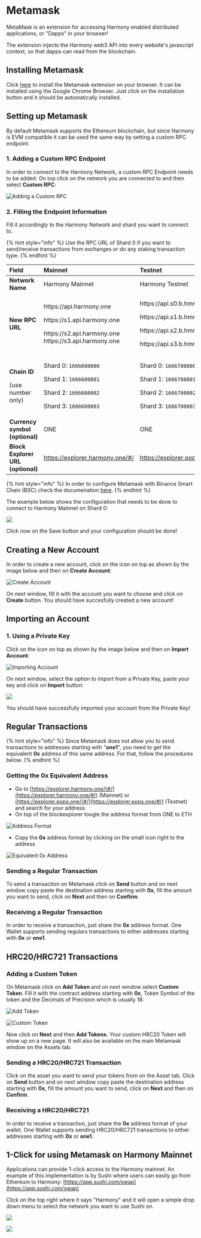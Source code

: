 # Metamask

MetaMask is an extension for accessing Harmony enabled distributed applications, or "Dapps" in your browser!

The extension injects the Harmony web3 API into every website's javascript context, so that dapps can read from the blockchain.

## Installing Metamask

Click [here](https://chrome.google.com/webstore/detail/metamask/nkbihfbeogaeaoehlefnkodbefgpgknn) to install the Metamask extension on your browser. It can be installed using the Google Chrome Browser. Just click on the installation button and it should be automatically installed.

## Setting up Metamask

By default Metamask supports the Ethereum blockchain, but since Harmony is EVM compatible it can be used the same way by setting a custom RPC endpoint.

### 1. Adding a Custom RPC Endpoint

In order to connect to the Harmony Network, a custom RPC Endpoint needs to be added. On top click on the network you are connected to and then select **Custom RPC**:

![Adding a Custom RPC](../../../.gitbook/assets/metamask_custom_rpc1.png)

### 2. Filling the Endpoint Information

Fill it accordingly to the Harmony Network and shard you want to connect to.

{% hint style="info" %}
Use the RPC URL of Shard 0 if you want to send/receive transactions from exchanges or do any staking transaction type.
{% endhint %}

<table>
  <thead>
    <tr>
      <th style="text-align:left">Field</th>
      <th style="text-align:left">Mainnet</th>
      <th style="text-align:left">Testnet</th>
    </tr>
  </thead>
  <tbody>
    <tr>
      <td style="text-align:left"><b>Network Name</b>
      </td>
      <td style="text-align:left">Harmony Mainnet</td>
      <td style="text-align:left">Harmony Testnet</td>
    </tr>
    <tr>
      <td style="text-align:left"><b>New RPC URL</b>
      </td>
      <td style="text-align:left">
        <p>https://api.harmony.one</p>
        <p>https://s1.api.harmony.one</p>
        <p>https://s2.api.harmony.one
          <br />https://s3.api.harmony.one</p>
      </td>
      <td style="text-align:left">
        <p>https://api.s0.b.hmny.io</p>
        <p>https://api.s1.b.hmny.io</p>
        <p>https://api.s2.b.hmny.io</p>
        <p>https://api.s3.b.hmny.io</p>
      </td>
    </tr>
    <tr>
      <td style="text-align:left">
        <p><b>Chain ID</b>
        </p>
        <p>(use number only)</p>
      </td>
      <td style="text-align:left">
        <p>Shard 0: <code>1666600000</code>
        </p>
        <p>Shard 1: <code>1666600001</code>
        </p>
        <p>Shard 2: <code>1666600002</code>
        </p>
        <p>Shard 3: <code>1666600003</code>
        </p>
      </td>
      <td style="text-align:left">
        <p>Shard 0: <code>1666700000</code>
        </p>
        <p>Shard 1: <code>1666700001</code>
        </p>
        <p>Shard 2: <code>1666700002</code>
        </p>
        <p>Shard 3: <code>1666700003</code>
        </p>
      </td>
    </tr>
    <tr>
      <td style="text-align:left"><b>Currency symbol (optional)</b>
      </td>
      <td style="text-align:left">ONE</td>
      <td style="text-align:left">ONE</td>
    </tr>
    <tr>
      <td style="text-align:left"><b>Block Explorer URL (optional)</b>
      </td>
      <td style="text-align:left"><a href="https://explorer.harmony.one/#/">https://explorer.harmony.one/#/</a>
      </td>
      <td style="text-align:left"><a href="https://explorer.pops.one/#/">https://explorer.pops.one/#/</a>
      </td>
    </tr>
  </tbody>
</table>

{% hint style="info" %}
In order to configure Metamask with Binance Smart Chain \(BSC\) check the documenation [here](https://docs.binance.org/smart-chain/wallet/metamask.html).
{% endhint %}

The example below shows the configuration that needs to be done to connect to Harmony Mainnet on Shard 0:

![](../../../.gitbook/assets/image%20%28294%29%20%281%29%20%281%29.png)

Click now on the Save button and your configuration should be done!

## Creating a New Account

In order to create a new account, click on the icon on top as shown by the image below and then on **Create Account**:

![Create Account](../../../.gitbook/assets/metamask_create_account1.png)

On next window, fill it with the account you want to choose and click on **Create** button. You should have succesfully created a new account!

## Importing an Account

### 1. Using a Private Key

Click on the icon on top as shown by the image below and then on **Import Account**:

![Importing Account](../../../.gitbook/assets/metamask_import_account1.png)

On next window, select the option to import from a Private Key, paste your key and click on **Import** button:

![](../../../.gitbook/assets/metamask_import_account2.png)

You should have successfully imported your account from the Private Key!

## Regular Transactions

{% hint style="info" %}
Since Metamask does not allow you to send transactions to addresses starting with "**one1**", you need to get the equivalent **0x** address of this same address. For that, follow the procedures below.
{% endhint %}

### Getting the 0x Equivalent Address

* Go to [https://explorer.harmony.one/\#/](https://explorer.harmony.one/#/) \(Mainnet\) or [https://explorer.pops.one/\#/](https://explorer.pops.one/#/) \(Testnet\) and search for your address
* On top of the blockexplorer toogle the address format from ONE to ETH

![Address Format](../../../.gitbook/assets/metamask_sending_transactions1.png)

* Copy the **0x** address format by clicking on the small icon right to the address

![Equivalent 0x Address](../../../.gitbook/assets/metamask_sending_transactions2.png)

### Sending a Regular Transaction

To send a transaction on Metamask click on **Send** button and on next window copy paste the destination address starting with **0x**, fill the amount you want to send, click on **Next** and then on **Confirm**.

### Receiving a Regular Transaction

In order to receive a transaction, just share the **0x** address format. One Wallet supports sending regulars transactions to either addresses starting with **0x** or **one1**.

## HRC20/HRC721 Transactions

### Adding a Custom Token

On Metamask click on **Add Token** and on next window select **Custom Token**. Fill it with the contract address starting with **0x**, Token Symbol of the token and the Decimals of Precision which is usually 18:

![Add Token](../../../.gitbook/assets/metamask_hrc20_account1.png)

![Custom Token](../../../.gitbook/assets/metamask_hrc20_account2.png)

Now click on **Next** and then **Add Tokens.** Your custom HRC20 Token will show up on a new page. It will also be available on the main Metamask window on the Assets tab.

### Sending a HRC20/HRC721 Transaction

Click on the asset you want to send your tokens from on the Asset tab. Click on **Send** button and on next window copy paste the destination address starting with **0x**, fill the amount you want to send, click on **Next** and then on **Confirm**.

### Receiving a HRC20/HRC721

In order to receive a transaction, just share the **0x** address format of your wallet. One Wallet supports sending HRC20/HRC721 transactions to either addresses starting with **0x** or **one1**.

## 1-Click for using Metamask on Harmony Mainnet

Applications can provide 1-click access to the Harmony mainnet. An example of this implementation is by Sushi where users can easily go from Ethereum to Harmony: [https://app.sushi.com/swap](https://app.sushi.com/swap)

Click on the top right where it says "Harmony" and it will open a simple drop down menu to select the network you want to use Sushi on.

![](../../../.gitbook/assets/image%20%281%29.png)

![](../../../.gitbook/assets/image%20%283%29.png)

